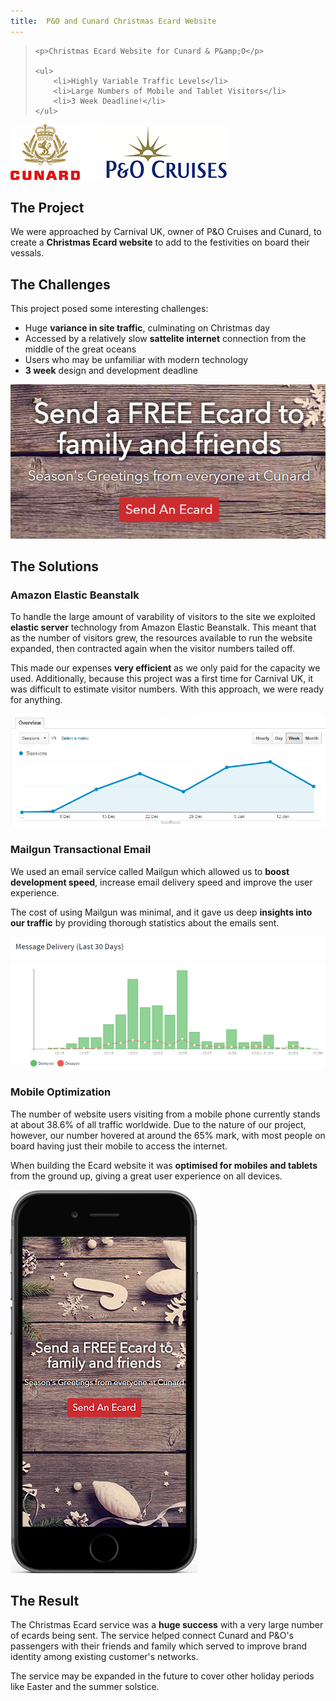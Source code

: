 ```yaml
---
title:  P&O and Cunard Christmas Ecard Website
---
```


<blockquote>

	<p>Christmas Ecard Website for Cunard & P&amp;O</p>

	<ul>
		<li>Highly Variable Traffic Levels</li>
		<li>Large Numbers of Mobile and Tablet Visitors</li>
		<li>3 Week Deadline!</li>
	</ul>

</blockquote>

![Cunard and P&O Logos](/images/portfolio/cuk/cuk-logos.png)

## The Project

We were approached by Carnival UK, owner of P&O Cruises and Cunard, to create a **Christmas Ecard website** to add to the festivities on board their vessals.

## The Challenges

This project posed some interesting challenges:

- Huge **variance in site traffic**, culminating on Christmas day
- Accessed by a relatively slow **sattelite internet** connection from the middle of the great oceans
- Users who may be unfamiliar with modern technology
- **3 week** design and development deadline

![Cunard Ecard Website Home Page](/images/portfolio/cuk/home.png)

## The Solutions

### Amazon Elastic Beanstalk

To handle the large amount of varability of visitors to the site we exploited **elastic server** technology from Amazon Elastic Beanstalk. This meant that as the number of visitors grew, the resources available to run the website expanded, then contracted again when the visitor numbers tailed off.

This made our expenses **very efficient** as we only paid for the capacity we used. Additionally, because this project was a first time for Carnival UK, it was difficult to estimate visitor numbers. With this approach, we were ready for anything.

![Google Analytics Statistics](/images/portfolio/cuk/traffic.png)

### Mailgun Transactional Email

We used an email service called Mailgun which allowed us to **boost development speed**, increase email delivery speed and improve the user experience. 

The cost of using Mailgun was minimal, and it gave us deep **insights into our traffic** by providing thorough statistics about the emails sent.

![Mailgun Statistics](/images/portfolio/cuk/email-stats.png)

### Mobile Optimization

The number of website users visiting from a mobile phone currently stands at about 38.6% of all traffic worldwide. Due to the nature of our project, however, our number hovered at around the 65% mark, with most people on board having just their mobile to access the internet.

When building the Ecard website it was **optimised for mobiles and tablets** from the ground up, giving a great user experience on all devices.

![Mobile Optimisation](/images/portfolio/cuk/mobile.png)

## The Result

The Christmas Ecard service was a **huge success** with a very large number of ecards being sent. The service helped connect Cunard and P&amp;O's passengers with their friends and family which served to improve brand identity among existing customer's networks. 

The service may be expanded in the future to cover other holiday periods like Easter and the summer solstice. 
